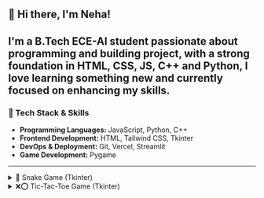 ## 👋 Hi there, I'm Neha!

I'm a B.Tech ECE-AI student passionate about programming and building project, with a strong foundation in **HTML**, **CSS**, **JS**, **C++** and **Python**, I love learning something new and currently focused on enhancing my skills. 
---

### 🚀 Tech Stack & Skills
- **Programming Languages:** JavaScript, Python, C++
- **Frontend Development:** HTML, Tailwind CSS, Tkinter
- **DevOps & Deployment:** Git, Vercel, Streamlit
- **Game Development:** Pygame
---

<details>
  <summary>🐍 Snake Game (Tkinter)</summary>

  - **Tech Stack**: Python, Tkinter
  - **Features**:
    - Collision detection
    - Scoring system
    - Modular gameplay logic
  - **Demo**: ![Snake Game Demo](link-to-your-screenshot-or-gif)
  - **Repo**: [View Code](https://github.com/NehaAhen25/Snake-Game)

</details>

<details>
  <summary>❌⭕ Tic-Tac-Toe Game (Tkinter)</summary>

  - **Tech Stack**: Python, Tkinter
  - **Features**:
    - Clean GUI design
    - Sound integration
    - Win/draw detection
  - **Demo**: ![Tic-Tac-Toe Demo](link-to-your-screenshot-or-gif)
  - **Repo**: [View Code](https://github.com/NehaAhen25/Tic-Tac-Toe)
---

### 🎯 Goals
- Strengthen deployment workflows and frontend-backend integration

---

---
## 🚀 My Tech Stack

[![JavaScript](https://img.shields.io/badge/JavaScript-F7DF1E?style=for-the-badge&logo=javascript&logoColor=black)](https://developer.mozilla.org/en-US/docs/Web/JavaScript)
[![Python](https://img.shields.io/badge/Python-3776AB?style=for-the-badge&logo=python&logoColor=yellow)](https://www.python.org/)
[![C++](https://img.shields.io/badge/C++-00599C?style=for-the-badge&logo=c%2B%2B&logoColor=white)](https://isocpp.org/)
[![HTML5](https://img.shields.io/badge/HTML5-E34F26?style=for-the-badge&logo=html5&logoColor=white)](https://developer.mozilla.org/en-US/docs/Web/HTML)
[![Tailwind CSS](https://img.shields.io/badge/TailwindCSS-38B2AC?style=for-the-badge&logo=tailwind-css&logoColor=white)](https://tailwindcss.com/)
[![Tkinter](https://img.shields.io/badge/Tkinter-FFB400?style=for-the-badge&logo=python&logoColor=white)](https://docs.python.org/3/library/tkinter.html)
[![Git](https://img.shields.io/badge/Git-F05032?style=for-the-badge&logo=git&logoColor=white)](https://git-scm.com/)
[![Vercel](https://img.shields.io/badge/Vercel-000000?style=for-the-badge&logo=vercel&logoColor=white)](https://vercel.com/)
[![Streamlit](https://img.shields.io/badge/Streamlit-FF4B4B?style=for-the-badge&logo=streamlit&logoColor=white)](https://streamlit.io/)
[![Pygame](https://img.shields.io/badge/Pygame-1E1E1E?style=for-the-badge&logo=python&logoColor=white)](https://www.pygame.org/)

---
### 📫 Let's Connect
- 📧 Email: neha04102005@gmail.com

![Profile views](https://komarev.com/ghpvc/?username=NehaAhen25&label=👀+Profile+Views&color=blueviolet&style=flat-square)




<!--
**NehaAhen25/NehaAhen25** is a ✨ _special_ ✨ repository because its `README.md` (this file) appears on your GitHub profile.

Here are some ideas to get you started:

- 🔭 I’m currently working on ...
- 🌱 I’m currently learning ...
- 👯 I’m looking to collaborate on ...
- 🤔 I’m looking for help with ...
- 💬 Ask me about ...
- 📫 How to reach me: ...
- 😄 Pronouns: ...
- ⚡ Fun fact: ...
-->
